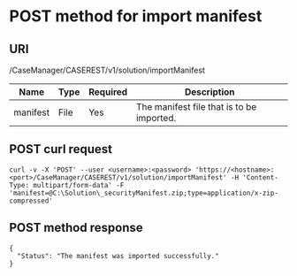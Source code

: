 # POST method for import manifest

## URI

/CaseManager/CASEREST/v1/solution/importManifest

| Name     | Type   | Required   | Description                               |
|----------|--------|------------|-------------------------------------------|
| manifest | File   | Yes        | The manifest file that is to be imported. |

## POST curl request

```
curl -v -X 'POST' --user <username>:<password> 'https://<hostname>:<port>/CaseManager/CASEREST/v1/solution/importManifest' -H 'Content-Type: multipart/form-data' -F 'manifest=@C:\Solution\_securityManifest.zip;type=application/x-zip-compressed'
```

## POST method response

```
{
  "Status": "The manifest was imported successfully."
}
```